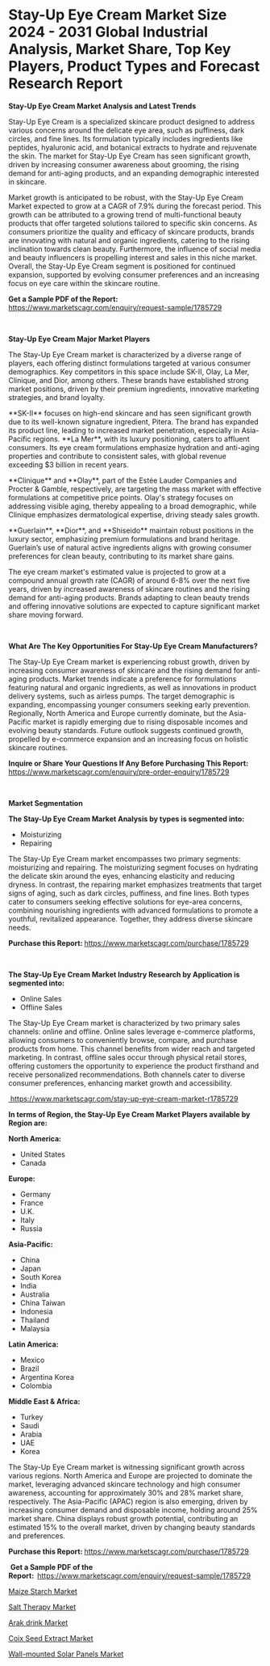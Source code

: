 <p><h1>Stay-Up Eye Cream Market Size 2024 - 2031 Global Industrial Analysis, Market Share, Top Key Players, Product Types and Forecast Research Report</h1></p><p><strong>Stay-Up Eye Cream Market Analysis and Latest Trends</strong></p>
<p><p>Stay-Up Eye Cream is a specialized skincare product designed to address various concerns around the delicate eye area, such as puffiness, dark circles, and fine lines. Its formulation typically includes ingredients like peptides, hyaluronic acid, and botanical extracts to hydrate and rejuvenate the skin. The market for Stay-Up Eye Cream has seen significant growth, driven by increasing consumer awareness about grooming, the rising demand for anti-aging products, and an expanding demographic interested in skincare. </p><p>Market growth is anticipated to be robust, with the Stay-Up Eye Cream Market expected to grow at a CAGR of 7.9% during the forecast period. This growth can be attributed to a growing trend of multi-functional beauty products that offer targeted solutions tailored to specific skin concerns. As consumers prioritize the quality and efficacy of skincare products, brands are innovating with natural and organic ingredients, catering to the rising inclination towards clean beauty. Furthermore, the influence of social media and beauty influencers is propelling interest and sales in this niche market. Overall, the Stay-Up Eye Cream segment is positioned for continued expansion, supported by evolving consumer preferences and an increasing focus on eye care within the skincare routine.</p></p>
<p><strong>Get a Sample PDF of the Report:&nbsp;</strong> <a href="https://www.marketscagr.com/enquiry/request-sample/1785729?utm_campaign=1472&utm_medium=2&utm_source=Github&utm_content=ia&utm_term=09102024&utm_id=stay-up-eye-cream">https://www.marketscagr.com/enquiry/request-sample/1785729</a></p>
<p>&nbsp;</p>
<p><strong>Stay-Up Eye Cream Major Market Players</strong></p>
<p><p>The Stay-Up Eye Cream market is characterized by a diverse range of players, each offering distinct formulations targeted at various consumer demographics. Key competitors in this space include SK-II, Olay, La Mer, Clinique, and Dior, among others. These brands have established strong market positions, driven by their premium ingredients, innovative marketing strategies, and brand loyalty.</p><p>**SK-II** focuses on high-end skincare and has seen significant growth due to its well-known signature ingredient, Pitera. The brand has expanded its product line, leading to increased market penetration, especially in Asia-Pacific regions. **La Mer**, with its luxury positioning, caters to affluent consumers. Its eye cream formulations emphasize hydration and anti-aging properties and contribute to consistent sales, with global revenue exceeding $3 billion in recent years.</p><p>**Clinique** and **Olay**, part of the Estée Lauder Companies and Procter & Gamble, respectively, are targeting the mass market with effective formulations at competitive price points. Olay's strategy focuses on addressing visible aging, thereby appealing to a broad demographic, while Clinique emphasizes dermatological expertise, driving steady sales growth.</p><p>**Guerlain**, **Dior**, and **Shiseido** maintain robust positions in the luxury sector, emphasizing premium formulations and brand heritage. Guerlain’s use of natural active ingredients aligns with growing consumer preferences for clean beauty, contributing to its market share gains.</p><p>The eye cream market's estimated value is projected to grow at a compound annual growth rate (CAGR) of around 6-8% over the next five years, driven by increased awareness of skincare routines and the rising demand for anti-aging products. Brands adapting to clean beauty trends and offering innovative solutions are expected to capture significant market share moving forward.</p></p>
<p>&nbsp;</p>
<p><strong>What Are The Key Opportunities For Stay-Up Eye Cream Manufacturers?</strong></p>
<p><p>The Stay-Up Eye Cream market is experiencing robust growth, driven by increasing consumer awareness of skincare and the rising demand for anti-aging products. Market trends indicate a preference for formulations featuring natural and organic ingredients, as well as innovations in product delivery systems, such as airless pumps. The target demographic is expanding, encompassing younger consumers seeking early prevention. Regionally, North America and Europe currently dominate, but the Asia-Pacific market is rapidly emerging due to rising disposable incomes and evolving beauty standards. Future outlook suggests continued growth, propelled by e-commerce expansion and an increasing focus on holistic skincare routines.</p></p>
<p><strong>Inquire or Share Your Questions If Any Before Purchasing This Report:</strong> <a href="https://www.marketscagr.com/enquiry/pre-order-enquiry/1785729?utm_campaign=1472&utm_medium=2&utm_source=Github&utm_content=ia&utm_term=09102024&utm_id=stay-up-eye-cream">https://www.marketscagr.com/enquiry/pre-order-enquiry/1785729</a></p>
<p>&nbsp;</p>
<p><strong>Market Segmentation</strong></p>
<p><strong>The Stay-Up Eye Cream Market Analysis by types is segmented into:</strong></p>
<p><ul><li>Moisturizing</li><li>Repairing</li></ul></p>
<p><p>The Stay-Up Eye Cream market encompasses two primary segments: moisturizing and repairing. The moisturizing segment focuses on hydrating the delicate skin around the eyes, enhancing elasticity and reducing dryness. In contrast, the repairing market emphasizes treatments that target signs of aging, such as dark circles, puffiness, and fine lines. Both types cater to consumers seeking effective solutions for eye-area concerns, combining nourishing ingredients with advanced formulations to promote a youthful, revitalized appearance. Together, they address diverse skincare needs.</p></p>
<p><strong>Purchase this Report:&nbsp;</strong><a href="https://www.marketscagr.com/purchase/1785729?utm_campaign=1472&utm_medium=2&utm_source=Github&utm_content=ia&utm_term=09102024&utm_id=stay-up-eye-cream">https://www.marketscagr.com/purchase/1785729</a></p>
<p>&nbsp;</p>
<p><strong>The Stay-Up Eye Cream Market Industry Research by Application is segmented into:</strong></p>
<p><ul><li>Online Sales</li><li>Offline Sales</li></ul></p>
<p><p>The Stay-Up Eye Cream market is characterized by two primary sales channels: online and offline. Online sales leverage e-commerce platforms, allowing consumers to conveniently browse, compare, and purchase products from home. This channel benefits from wider reach and targeted marketing. In contrast, offline sales occur through physical retail stores, offering customers the opportunity to experience the product firsthand and receive personalized recommendations. Both channels cater to diverse consumer preferences, enhancing market growth and accessibility.</p></p>
<p><a href="https://www.marketscagr.com/stay-up-eye-cream-market-r1785729?utm_campaign=1472&utm_medium=2&utm_source=Github&utm_content=ia&utm_term=09102024&utm_id=stay-up-eye-cream">&nbsp;https://www.marketscagr.com/stay-up-eye-cream-market-r1785729</a></p>
<p><strong>In terms of Region, the Stay-Up Eye Cream Market Players available by Region are:</strong></p>
<p>
    <p> <strong> North America: </strong>
        <ul>
            <li>United States</li>
            <li>Canada</li>
        </ul>
        </p> 
    <p> <strong> Europe: </strong>
        <ul>
            <li>Germany</li>
            <li>France</li>
            <li>U.K.</li>
            <li>Italy</li>
            <li>Russia</li>
        </ul>
        </p> 
    <p> <strong> Asia-Pacific: </strong>
        <ul>
            <li>China</li>
            <li>Japan</li>
            <li>South Korea</li>
            <li>India</li>
            <li>Australia</li>
            <li>China Taiwan</li>
            <li>Indonesia</li>
            <li>Thailand</li>
            <li>Malaysia</li>
        </ul>
        </p> 
    <p> <strong> Latin America: </strong>
        <ul>
            <li>Mexico</li>
            <li>Brazil</li>
            <li>Argentina Korea</li>
            <li>Colombia</li>
        </ul>
        </p> 
    <p> <strong> Middle East & Africa: </strong>
        <ul>
            <li>Turkey</li>
            <li>Saudi</li>
            <li>Arabia</li>
            <li>UAE</li>
            <li>Korea</li>
        </ul>
    </p>
    </p>
<p><p>The Stay-Up Eye Cream market is witnessing significant growth across various regions. North America and Europe are projected to dominate the market, leveraging advanced skincare technology and high consumer awareness, accounting for approximately 30% and 28% market share, respectively. The Asia-Pacific (APAC) region is also emerging, driven by increasing consumer demand and disposable income, holding around 25% market share. China displays robust growth potential, contributing an estimated 15% to the overall market, driven by changing beauty standards and preferences.</p></p>
<p><strong>Purchase this Report: </strong><a href="https://www.marketscagr.com/purchase/1785729?utm_campaign=1472&utm_medium=2&utm_source=Github&utm_content=ia&utm_term=09102024&utm_id=stay-up-eye-cream">https://www.marketscagr.com/purchase/1785729</a></p>
<p>&nbsp;<strong>Get a Sample PDF of the Report:&nbsp;&nbsp;</strong><a href="https://www.marketscagr.com/enquiry/request-sample/1785729?utm_campaign=1472&utm_medium=2&utm_source=Github&utm_content=ia&utm_term=09102024&utm_id=stay-up-eye-cream">https://www.marketscagr.com/enquiry/request-sample/1785729</a></p>
<p><strong></strong></p>
<p><p><a href="https://www.linkedin.com/pulse/maize-starch-market-overview-regional-outlook-competitive-strategies-mkfbf?utm_campaign=1472&utm_medium=2&utm_source=Github&utm_content=ia&utm_term=09102024&utm_id=stay-up-eye-cream">Maize Starch Market</a></p><p><a href="https://www.linkedin.com/pulse/salt-therapy-market-size-growth-trends-statistics-forecasts-tabmc?utm_campaign=1472&utm_medium=2&utm_source=Github&utm_content=ia&utm_term=09102024&utm_id=stay-up-eye-cream">Salt Therapy Market</a></p><p><a href="https://www.linkedin.com/pulse/arak-drink-market-refracting-trends-consumer-behaviors-2024-2031-vgc3f?utm_campaign=1472&utm_medium=2&utm_source=Github&utm_content=ia&utm_term=09102024&utm_id=stay-up-eye-cream">Arak drink Market</a></p><p><a href="https://issuu.com/reportprime-2/docs/coix-seed-extract-market-size-2030._368b04436be8e6?utm_campaign=1472&utm_medium=2&utm_source=Github&utm_content=ia&utm_term=09102024&utm_id=stay-up-eye-cream">Coix Seed Extract Market</a></p><p><a href="https://github.com/abbislposival/Market-Research-Report-List-1/blob/main/wall-mounted-solar-panels-market.md?utm_campaign=1472&utm_medium=2&utm_source=Github&utm_content=ia&utm_term=09102024&utm_id=stay-up-eye-cream">Wall-mounted Solar Panels Market</a></p></p>